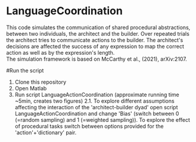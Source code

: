# LanguageCoordination
This code simulates the communication of shared procedural abstractions, between two individuals, the architect and the builder. Over repeated trials the architect tries to communicate actions to the builder. The architect's decisions are affected the success of any expression to map the correct action as well as by the expression's length.  
The simulation framework is based on McCarthy et al., (2021), arXiv:2107.

#Run the script
1. Clone this repository
2. Open Matlab 
3. Run script LanguageActionCoordination (approximate running time ~5min, creates two figures)
  2.1. To explore different assumptions affecting the interaction of the 'architect-builder dyad' open script LanguageActionCoordination and change 'Bias' (switch between 0 (=random sampling) and 1 (=weighted sampling)). To explore the effect of procedural tasks switch between options provided for the 'action'+'dictionary' pair.     
